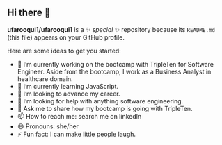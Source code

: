 ## Hi there 👋

**ufarooqui1/ufarooqui1** is a ✨ _special_ ✨ repository because its `README.md` (this file) appears on your GitHub profile.

Here are some ideas to get you started:

- 🔭 I’m currently working on the bootcamp with TripleTen for Software Engineer. Aside from the bootcamp, I work as a Business Analyst in healthcare domain.
- 🌱 I’m currently learning JavaScript.
- 👯 I’m looking to advance my career.
- 🤔 I’m looking for help with anything software engineering.
- 💬 Ask me to share how my bootcamp is going with TripleTen.
- 📫 How to reach me: search me on linkedIn
- 😄 Pronouns: she/her
- ⚡ Fun fact: I can make little people laugh.
